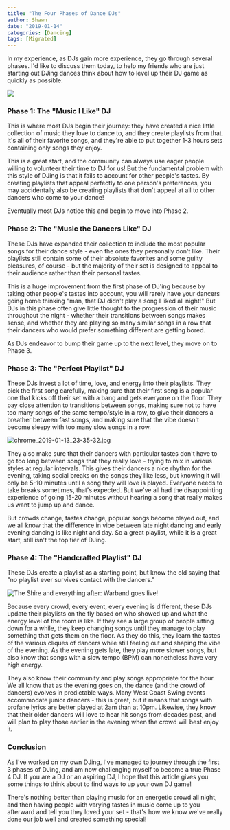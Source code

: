 ```yaml
---
title: "The Four Phases of Dance DJs"
author: Shawn
date: "2019-01-14"
categories: [Dancing]
tags: [Migrated]
---
```


In my experience, as DJs gain more experience, they go through several phases. I'd like to discuss them today, to help my friends who are just starting out DJing dances think about how to level up their DJ game as quickly as possible:

![](images/VirtualDJ.jpg)

### Phase 1: The "Music I Like" DJ

This is where most DJs begin their journey: they have created a nice little collection of music they love to dance to, and they create playlists from that. It's all of their favorite songs, and they're able to put together 1-3 hours sets containing only songs they enjoy.

This is a great start, and the community can always use eager people willing to volunteer their time to DJ for us! But the fundamental problem with this style of DJing is that it fails to account for other people's tastes. By creating playlists that appeal perfectly to one person's preferences, you may accidentally also be creating playlists that don't appeal at all to other dancers who come to your dance!

Eventually most DJs notice this and begin to move into Phase 2.

### Phase 2: The "Music the Dancers Like" DJ

These DJs have expanded their collection to include the most popular songs for their dance style - even the ones they personally don't like. Their playlists still contain some of their absolute favorites and some guilty pleasures, of course - but the majority of their set is designed to appeal to their audience rather than their personal tastes.

This is a huge improvement from the first phase of DJ'ing because by taking other people's tastes into account, you will rarely have your dancers going home thinking "man, that DJ didn't play a song I liked all night!" But DJs in this phase often give little thought to the progression of their music throughout the night - whether their transitions between songs makes sense, and whether they are playing so many similar songs in a row that their dancers who would prefer something different are getting bored.

As DJs endeavor to bump their game up to the next level, they move on to Phase 3.

### Phase 3: The "Perfect Playlist" DJ

These DJs invest a lot of time, love, and energy into their playlists. They pick the first song carefully, making sure that their first song is a popular one that kicks off their set with a bang and gets everyone on the floor. They pay close attention to transitions between songs, making sure not to have too many songs of the same tempo/style in a row, to give their dancers a breather between fast songs, and making sure that the vibe doesn't become sleepy with too many slow songs in a row.

![chrome_2019-01-13_23-35-32.jpg](images/chrome_2019-01-13_23-35-32.jpg)

They also make sure that their dancers with particular tastes don't have to go too long between songs that they really love - trying to mix in various styles at regular intervals. This gives their dancers a nice rhythm for the evening, taking social breaks on the songs they like less, but knowing it will only be 5-10 minutes until a song they will love is played. Everyone needs to take breaks sometimes, that's expected. But we've all had the disappointing experience of going 15-20 minutes without hearing a song that really makes us want to jump up and dance.

But crowds change, tastes change, popular songs become played out, and we all know that the difference in vibe between late night dancing and early evening dancing is like night and day. So a great playlist, while it is a great start, still isn't the top tier of DJing.

### Phase 4: The "Handcrafted Playlist" DJ

These DJs create a playlist as a starting point, but know the old saying that "no playlist ever survives contact with the dancers."

![The Shire and everything after: Warband goes live!](https://proxy.duckduckgo.com/iu/?u=https%3A%2F%2Fpbs.twimg.com%2Fmedia%2FB04S3VPIAAAwawm.jpg&f=1)

Because every crowd, every event, every evening is different, these DJs update their playlists on the fly based on who showed up and what the energy level of the room is like. If they see a large group of people sitting down for a while, they keep changing songs until they manage to play something that gets them on the floor. As they do this, they learn the tastes of the various cliques of dancers while still feeling out and shaping the vibe of the evening. As the evening gets late, they play more slower songs, but also know that songs with a slow tempo (BPM) can nonetheless have very high energy.

They also know their community and play songs appropriate for the hour. We all know that as the evening goes on, the dance (and the crowd of dancers) evolves in predictable ways. Many West Coast Swing events accommodate junior dancers - this is great, but it means that songs with profane lyrics are better played at 2am than at 10pm. Likewise, they know that their older dancers will love to hear hit songs from decades past, and will plan to play those earlier in the evening when the crowd will best enjoy it.

### Conclusion

As I've worked on my own DJing, I've managed to journey through the first 3 phases of DJing, and am now challenging myself to become a true Phase 4 DJ. If you are a DJ or an aspiring DJ, I hope that this article gives you some things to think about to find ways to up your own DJ game!

There's nothing better than playing music for an energetic crowd all night, and then having people with varying tastes in music come up to you afterward and tell you they loved your set - that's how we know we've really done our job well and created something special!
